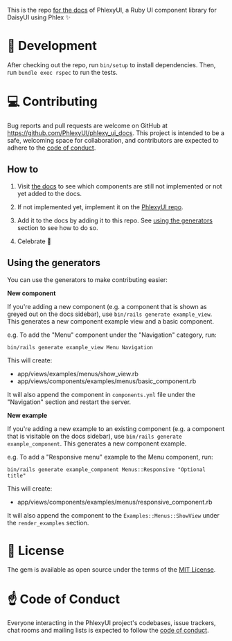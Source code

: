 This is the repo [for the docs](https://phlexyui.com/) of PhlexyUI, a Ruby UI component library for DaisyUI using Phlex ✨

# 🔧 Development

After checking out the repo, run `bin/setup` to install dependencies. Then, run `bundle exec rspec` to run the tests.

# 💻 Contributing

Bug reports and pull requests are welcome on GitHub at https://github.com/PhlexyUI/phlexy_ui_docs. This project is intended to be a safe, welcoming space for collaboration, and contributors are expected to adhere to the [code of conduct](https://github.com/[USERNAME]/phlexy_ui/blob/main/CODE_OF_CONDUCT.md).

## How to

1. Visit [the docs](https://phlexyui.com/) to see which components are still not implemented or not yet added to the docs.

2. If not implemented yet, implement it on the [PhlexyUI repo](https://github.com/PhlexyUI/phlexy_ui).

3. Add it to the docs by adding it to this repo. See [using the generators](https://github.com/PhlexyUI/phlexy_ui_docs?tab=readme-ov-file#using-the-generators) section to see how to do so.

4. Celebrate 🎉

## Using the generators

You can use the generators to make contributing easier:

**New component**

If you're adding a new component (e.g. a component that is shown as greyed out on the docs sidebar), use `bin/rails generate example_view`. This generates a new component example view and a basic component.

e.g. To add the "Menu" component under the "Navigation" category, run:

```
bin/rails generate example_view Menu Navigation
```

This will create:

- app/views/examples/menus/show_view.rb
- app/views/components/examples/menus/basic_component.rb

It will also append the component in `components.yml` file under the "Navigation" section and restart the server.

**New example**

If you're adding a new example to an existing component (e.g. a component that is visitable on the docs sidebar), use `bin/rails generate example_component`. This generates a new component example.

e.g. To add a "Responsive menu" example to the Menu component, run:

```
bin/rails generate example_component Menus::Responsive "Optional title"
```

This will create:

- app/views/components/examples/menus/responsive_component.rb

It will also append the component to the `Examples::Menus::ShowView` under the `render_examples` section.

# 📃 License

The gem is available as open source under the terms of the [MIT License](https://opensource.org/licenses/MIT).

# ☝️ Code of Conduct

Everyone interacting in the PhlexyUI project's codebases, issue trackers, chat rooms and mailing lists is expected to follow the [code of conduct](https://github.com/[USERNAME]/phlexy_ui/blob/main/CODE_OF_CONDUCT.md).

